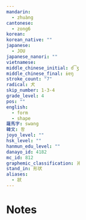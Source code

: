 ```yaml
---
mandarin:
  - zhuàng
cantonese:
  - zong6
korean:
korean_native: ""
japanese:
  - JOU
japanese_nanori: ""
vietnamese:
middle_chinese_initial: d͡ʒ
middle_chinese_final: ɨɐŋ
stroke_count: "7"
radical: 犬
skip_number: 1-3-4
grade_level: 4
pos: ""
english:
  - form
  - shape
羅馬字: swang
韓文: 좡
joyo_level: ""
hsk_level: ""
hanmun_edu_level: ""
danayo_id: 4182
mc_id: 812
graphemic_classification: 爿
stand_in: 形状
aliases:
  - 狀
---
```


# Notes
